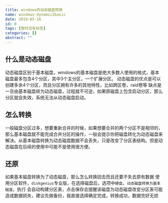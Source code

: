 ```yaml
---
title: windows的动态磁盘转换
name: windows-dynamic2basic
date: 2019-05-16
id: 0
tags: [暂时没有标签]
categories: []
abstract: ""
---
```



## 什么是动态磁盘

动态磁盘区别于基本磁盘，windows的基本磁盘是绝大多数人使用的格式，基本磁盘最多包含4个分区，其中3个主分区，一个扩展分区。<!--more-->
动态磁盘的优点是可以创建多余4个分区，而且分区拥有许多的其他特性，比如跨区卷，raid卷等
缺点是一旦由基本磁盘转为动态磁盘，过程就不可逆，如果原磁盘上包含启动分区，那么分区就会失效，系统无法从动态磁盘启动。



## 怎么转换

一般磁盘分区过多，想要重新合并的时候，如果想要合并的两个分区不是相邻的，那么基本磁盘就不能完成合并分区的操作，一般会提示你把磁盘转化为动态磁盘来解决。从基本磁盘转换为动态磁盘数据不会丢失，只是改变了分区表结构。但是动态磁盘在后续的使用中可能不是使用很方便。

## 还原

如果基本磁盘转换为了动态磁盘，那么怎么转换回去而且还要不失去原有数据
使用分区软件，`diskgenius`专业版，在选择磁盘后，选项中`硬盘`，`动态磁盘转换为基本磁盘`，执行
会自动构建分区表，点击保存会提醒该磁盘为动态磁盘改变分区表可能造成数据损失，建议先做备份，我直接选择确定完成，转换成功，数据完好无损